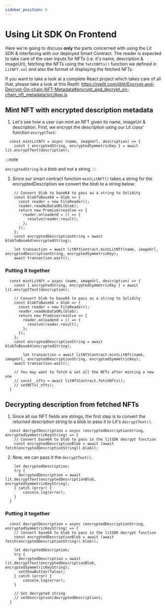 ```yaml
---
sidebar_position: 6
---
```


# Using Lit SDK On Frontend

Here we're going to discuss **only** the parts concerned with using the Lit SDK & interfacing with our deployed Smart Contract. The reader is expected to take care of the user inputs for NFTs (i.e. it's name, description & imageUrl), fetching the NFTs using the `fetchNfts()` function we defined in `LitNFT.sol` and also the format of displaying the fetched NFTs.


If you want to take a look at a complete React project which takes care of all that, please take a look at this Replit: https://replit.com/@lit/Encrypt-and-Decrypt-On-chain-NFT-Metadata#encrypt_and_decrypt_on-chain_nft_metadata/src/App.js

## Mint NFT with encrypted description metadata

1. Let's see how a user can mint an NFT given its name, imageUrl & description. First, we encrypt the description using our Lit class' function `encryptText`:
```
  const mintLitNft = async (name, imageUrl, description) => {
    const { encryptedString, encryptedSymmetricKey } = await lit.encryptText(description);
```

:::note

`encryptedString` is a blob and not a string.
:::

2. Since our smart contract function `mintLitNFT()` takes a string for the encryptedDescription we convert the blob to a string below:
```
    // Convert blob to base64 to pass as a string to Solidity
    const blobToBase64 = blob => {
      const reader = new FileReader();
      reader.readAsDataURL(blob);
      return new Promise(resolve => {
        reader.onloadend = () => {
          resolve(reader.result);
        };
      });
    };
    const encryptedDescriptionString = await blobToBase64(encryptedString);

    let transaction = await litNftContract.mintLitNft(name, imageUrl, encryptedDescriptionString, encryptedSymmetricKey);
    await transaction.wait();
```

### Putting it together

```
  const mintLitNft = async (name, imageUrl, description) => {
    const { encryptedString, encryptedSymmetricKey } = await lit.encryptText(description);

    // Convert blob to base64 to pass as a string to Solidity
    const blobToBase64 = blob => {
      const reader = new FileReader();
      reader.readAsDataURL(blob);
      return new Promise(resolve => {
        reader.onloadend = () => {
          resolve(reader.result);
        };
      });
    };
    const encryptedDescriptionString = await blobToBase64(encryptedString);

		let transaction = await litNftContract.mintLitNft(name, imageUrl, encryptedDescriptionString, encryptedSymmetricKey);
    await transaction.wait();

    // You may want to fetch & set all the NFTs after minting a new one
    // const _nfts = await litNftContract.fetchNfts();
    // setNFTs(_nfts);
  }
```

## Decrypting description from fetched NFTs

1. Since all our NFT fields are strings, the first step is to convert the returned description string to a blob to pass it to Lit's `decryptText()`.

```
  const decryptDescription = async (encryptedDescriptionString, encryptedSymmetricKeyString) => {
    // Convert base64 to blob to pass in the litSDK decrypt function
    const encryptedDescriptionBlob = await (await fetch(encryptedDescriptionString)).blob();
```

2. Now, we can pass it the `decryptText()`.

```
    let decryptedDescription;
    try {
      decryptedDescription = await lit.decryptText(encryptedDescriptionBlob, encryptedSymmetricKeyString);
    } catch (error) {
        console.log(error);
    }
  }
```

### Putting it together
```
  const decryptDescription = async (encryptedDescriptionString, encryptedSymmetricKeyString) => {
    // Convert base64 to blob to pass in the litSDK decrypt function
    const encryptedDescriptionBlob = await (await fetch(encryptedDescriptionString)).blob();

    let decryptedDescription;
    try {
      decryptedDescription = await lit.decryptText(encryptedDescriptionBlob, encryptedSymmetricKeyString);
      setShowButton(false);
    } catch (error) {
        console.log(error);
    }

    // Set decrypted string
    // setDescription(decryptedDescription);
  }
```